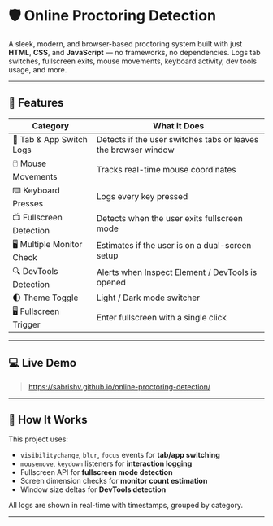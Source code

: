 # 🛡️ Online Proctoring Detection

A sleek, modern, and browser-based proctoring system built with just **HTML**, **CSS**, and **JavaScript** — no frameworks, no dependencies. Logs tab switches, fullscreen exits, mouse movements, keyboard activity, dev tools usage, and more.


---

## 🎯 Features

| Category                     | What it Does                                                   |
|-----------------------------|-----------------------------------------------------------------|
| 🔄 Tab & App Switch Logs     | Detects if the user switches tabs or leaves the browser window |
| 🖱️ Mouse Movements           | Tracks real-time mouse coordinates                             |
| ⌨️ Keyboard Presses          | Logs every key pressed                                          |
| 📺 Fullscreen Detection      | Detects when the user exits fullscreen mode                    |
| 🖥️ Multiple Monitor Check    | Estimates if the user is on a dual-screen setup                |
| 🔍 DevTools Detection        | Alerts when Inspect Element / DevTools is opened               |
| 🌓 Theme Toggle              | Light / Dark mode switcher                                     |
| 🖥️ Fullscreen Trigger        | Enter fullscreen with a single click                           |

---

## 💻 Live Demo

> https://sabrishv.github.io/online-proctoring-detection/

---

## 🧠 How It Works

This project uses:
- `visibilitychange`, `blur`, `focus` events for **tab/app switching**
- `mousemove`, `keydown` listeners for **interaction logging**
- Fullscreen API for **fullscreen mode detection**
- Screen dimension checks for **monitor count estimation**
- Window size deltas for **DevTools detection**

All logs are shown in real-time with timestamps, grouped by category.

---

